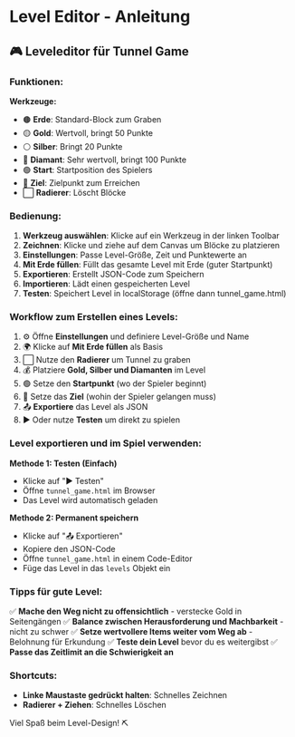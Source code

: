 # Level Editor - Anleitung

## 🎮 Leveleditor für Tunnel Game

### Funktionen:

**Werkzeuge:**
- 🟤 **Erde**: Standard-Block zum Graben
- 🟡 **Gold**: Wertvoll, bringt 50 Punkte
- ⚪ **Silber**: Bringt 20 Punkte  
- 💎 **Diamant**: Sehr wertvoll, bringt 100 Punkte
- 🟢 **Start**: Startposition des Spielers
- 🔴 **Ziel**: Zielpunkt zum Erreichen
- ⬜ **Radierer**: Löscht Blöcke

### Bedienung:

1. **Werkzeug auswählen**: Klicke auf ein Werkzeug in der linken Toolbar
2. **Zeichnen**: Klicke und ziehe auf dem Canvas um Blöcke zu platzieren
3. **Einstellungen**: Passe Level-Größe, Zeit und Punktewerte an
4. **Mit Erde füllen**: Füllt das gesamte Level mit Erde (guter Startpunkt)
5. **Exportieren**: Erstellt JSON-Code zum Speichern
6. **Importieren**: Lädt einen gespeicherten Level
7. **Testen**: Speichert Level in localStorage (öffne dann tunnel_game.html)

### Workflow zum Erstellen eines Levels:

1. ⚙️ Öffne **Einstellungen** und definiere Level-Größe und Name
2. 🌍 Klicke auf **Mit Erde füllen** als Basis
3. ⬜ Nutze den **Radierer** um Tunnel zu graben
4. 💰 Platziere **Gold, Silber und Diamanten** im Level
5. 🟢 Setze den **Startpunkt** (wo der Spieler beginnt)
6. 🔴 Setze das **Ziel** (wohin der Spieler gelangen muss)
7. 📤 **Exportiere** das Level als JSON
8. ▶️ Oder nutze **Testen** um direkt zu spielen

### Level exportieren und im Spiel verwenden:

**Methode 1: Testen (Einfach)**
- Klicke auf "▶️ Testen"
- Öffne `tunnel_game.html` im Browser
- Das Level wird automatisch geladen

**Methode 2: Permanent speichern**
- Klicke auf "📤 Exportieren"
- Kopiere den JSON-Code
- Öffne `tunnel_game.html` in einem Code-Editor
- Füge das Level in das `levels` Objekt ein

### Tipps für gute Level:

✅ **Mache den Weg nicht zu offensichtlich** - verstecke Gold in Seitengängen
✅ **Balance zwischen Herausforderung und Machbarkeit** - nicht zu schwer
✅ **Setze wertvollere Items weiter vom Weg ab** - Belohnung für Erkundung
✅ **Teste dein Level** bevor du es weitergibst
✅ **Passe das Zeitlimit an die Schwierigkeit an**

### Shortcuts:

- **Linke Maustaste gedrückt halten**: Schnelles Zeichnen
- **Radierer + Ziehen**: Schnelles Löschen

Viel Spaß beim Level-Design! ⛏️
